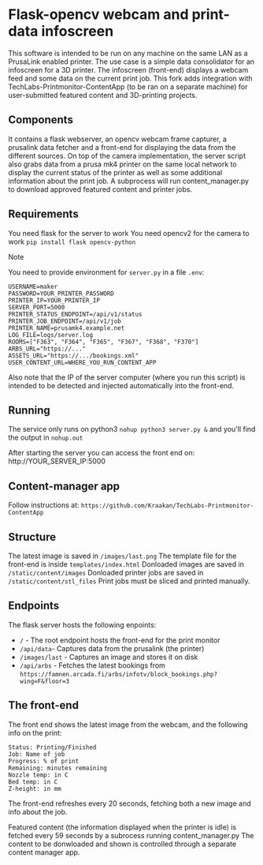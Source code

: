 # Flask-opencv webcam and print-data infoscreen #
This software is intended to be run on any machine on the same LAN as a PrusaLink enabled printer.
The use case is a simple data consolidator for an infoscreen for a 3D printer.
The infoscreen (front-end) displays a webcam feed and some data on the current print job.
This fork adds integration with TechLabs-Printmonitor-ContentApp (to be ran on a separate machine) for user-submitted featured content and 3D-printing projects.

## Components ##
It contains a flask webserver, an opencv webcam frame capturer, 
a prusalink data fetcher and a front-end for displaying the data from the different sources.
On top of the camera implementation, the server script also grabs data 
from a prusa mk4 printer on the same local network to display the current status 
of the printer as well as some additional information about the print job.
A subprocess will run content_manager.py to download approved featured content and printer jobs.

## Requirements ##
You need flask for the server to work
You need opencv2 for the camera to work
`pip install flask opencv-python`
 
> [!NOTE]
> You need to provide environment for `server.py` in a file `.env`:
> ```
> USERNAME=maker
> PASSWORD=YOUR_PRINTER_PASSWORD
> PRINTER_IP=YOUR_PRINTER_IP 
> SERVER_PORT=5000
> PRINTER_STATUS_ENDPOINT=/api/v1/status
> PRINTER_JOB_ENDPOINT=/api/v1/job
> PRINTER_NAME=prusamk4.example.net
> LOG_FILE=logs/server.log
> ROOMS=["F363", "F364", "F365", "F367", "F368", "F370"]
> ARBS_URL="https://..."
> ASSETS_URL="https://.../bookings.xml"
> USER_CONTENT_URL=WHERE_YOU_RUN_CONTENT_APP
>```
> Also note that the IP of the server computer (where you run this script) is intended to be detected 
> and injected automatically into the front-end.


## Running ##
The service only runs on python3
`nohup python3 server.py &`
and you'll find the output in `nohup.out`

After starting the server you can access the front end on:
http://YOUR_SERVER_IP:5000

## Content-manager app ##
Follow instructions at:
`https://github.com/Kraakan/TechLabs-Printmonitor-ContentApp`

## Structure ##
The latest image is saved in `/images/last.png`
The template file for the front-end is inside `templates/index.html`
Donloaded images are saved in `/static/content/images`
Donloaded printer jobs are saved in `/static/content/stl_files`
Print jobs must be sliced and printed manually.

## Endpoints ##
The flask server hosts the following enpoints:
- `/` - The root endpoint hosts the front-end for the print monitor
- `/api/data`- Captures data from the prusalink (the printer)
- `/images/last` - Captures an image and stores it on disk
- `/api/arbs` - Fetches the latest bookings from `https://famnen.arcada.fi/arbs/infotv/block_bookings.php?wing=F&floor=3`

## The front-end ##
The front end shows the latest image from the webcam, and the following info on the print:
```
Status: Printing/Finished
Job: Name of job
Progress: % of print
Remaining: minutes remaining
Nozzle temp: in C
Bed temp: in C
Z-height: in mm
```
The front-end refreshes every 20 seconds, fetching both a new image and info about the job.

Featured content (the information displayed when the printer is idle) is fetched every 59 seconds by a subrocess running content_manager.py
The content to be donwloaded and shown is controlled through a separate content manager app.